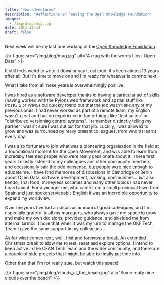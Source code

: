 ```yaml
---
title: "New adventures"
description: "Reflections on leaving the Open Knowledge Foundation"
images:
  - /img/blog/mug.jpg
date: 2023-12-14
draft: false 
---
```


Next week will be my last one working at the [Open Knowledge
Foundation](https://okfn.org).

{{< figure src="/img/blog/mug.jpg" alt="A mug with the words I love Open Data" >}}

It still feels weird to write it down or say it out loud, it's been almost 13 years
after all! But it's time to move on and I'm ready for whatever is coming next.

What I take from all these years is overwhelmingly positive. 

I was hired as a software developer thanks to having a particular set of skills
(having worked with the Pylons web framework and spatial stuff like PostGIS or WMS)
but quickly found out that the job wasn't like any of my previous ones. I had never
worked as part of a remote team, my English wasn't great and had no experience in
fancy things like "test suites" or "distributed versioning control systems". I
remember distinctly telling my partner I wasn't sure I was cut out for that job.
Luckily, I was allowed to grow and was surrounded by really brilliant colleagues, from
whom I learnt every day. 

I was also fortunate to join what was a pioneering organisation in the field at a
foundational moment for the Open Movement, and was able to learn from incredibly
talented people who were really passionate about it. These first years I mostly
listened to my colleagues and other community members, and occasionally said the odd
nonsense, but people were nice enough to educate me. I have fond memories of
discussions in Cambridge or Berlin about Open Data, software development, hacking,
communities... but also kendo, Thai food, moneyless societies and many other topics I
had never heard about. For a younger me, who came from a small provincial town from
Spain and just spoke serviceable English it was an incredible opportunity to expand my
worldview.

Over the years I've had a ridiculous amount of great colleagues, and I'm especially
grateful to all my managers, who always gave me space to grow and make my own
decisions, provided guidance, and shielded me from internal turmoil. I hope that when
it was my turn to manage the OKF Tech Team I gave the same support to my colleagues.

As for what comes next, well, first and foremost a break. An extended Christmas break
to allow me to rest, reset and explore options. I intend to keep active in the CKAN
Tech Team and the wider community, and there are a couple of side projects that I 
might be able to finally put time into.

Other than that I'm not really sure, but watch this space!


{{< figure src="/img/blog/clouds_at_the_beach.jpg" alt="Some really nice clouds over the beach" >}}
